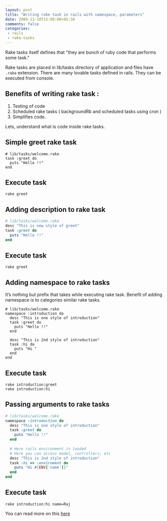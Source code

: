 ```yaml
---
layout: post
title: "Writing rake task in rails with namespace, parameters"
date: 2009-11-10T15:09:00+05:30
comments: false
categories:
 - rails
 - rake-tasks
---
```


Rake tasks itself defines that "they are bunch of ruby code that performs some task."

Rake tasks are placed in lib/tasks directory of application and files have `.rake` extension.
There are many lovable tasks defined in rails. They can be executed from console.

## Benefits of writing rake task :
1.  Testing of code 
2.  Scheduled rake tasks ( backgroundRb and scheduled tasks using cron ) 
3.  Simplifies code.

Lets, understand what is code inside rake tasks.

## Simple greet rake task
``` 
# lib/tasks/welcome.rake
task :greet do
  puts "Hello !!"
end
```

## Execute task
```
rake greet
```

## Adding description to rake task 
```ruby
# lib/tasks/welcome.rake
desc "This is new style of greet"
task :greet do
  puts "Hello !!"
end
```

## Execute task
```
rake greet
```

## Adding namespace to rake tasks

It’s nothing but prefix that takes while executing rake task. Benefit of adding namespace is to categories similar rake tasks. 
```
# lib/tasks/welcome.rake
namespace :introduction do
  desc "This is one style of introduction"
  task :greet do
    puts "Hello !!"
  end

  desc "This is 2nd style of introduction"
  task :hi do
    puts "Hi "
  end
end
```
## Execute task
```
rake introduction:greet
rake introduction:hi
```
## Passing arguments to rake tasks 

```ruby
# lib/tasks/welcome.rake
namespace :introduction do
  desc "This is one style of introduction"
  task :greet do
    puts "Hello !!"
  end
  
  # Here rails environment is loaded
  # Here you can access model, controllers, etc
  desc "This is 2nd style of introduction"
  task :hi => :enviroment do
    puts "Hi #{ENV['name']}"
  end
end
```
## Execute task
```
rake introduction:hi name=Raj
```
You can read more on this [here](http://www.blogger.com/For%20more%20reference%20http://railsenvy.com/2007/6/11/ruby-on-rails-rake-tutorial#namespaces)
